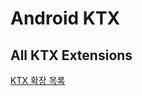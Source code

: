 # Android KTX

## All KTX Extensions
[KTX 확장 목록](https://developer.android.com/kotlin/ktx/extensions-list)